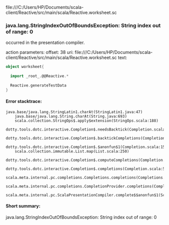 file:///C:/Users/HP/Documents/scala-client/Reactive/src/main/scala/Reactive.worksheet.sc
### java.lang.StringIndexOutOfBoundsException: String index out of range: 0

occurred in the presentation compiler.

action parameters:
offset: 38
uri: file:///C:/Users/HP/Documents/scala-client/Reactive/src/main/scala/Reactive.worksheet.sc
text:
```scala
object worksheet{
  
  import _root_.@@Reactive.*
  
  Reactive.generateTestData
}
```



#### Error stacktrace:

```
java.base/java.lang.StringLatin1.charAt(StringLatin1.java:47)
	java.base/java.lang.String.charAt(String.java:693)
	scala.collection.StringOps$.apply$extension(StringOps.scala:188)
	dotty.tools.dotc.interactive.Completion$.needsBacktick(Completion.scala:187)
	dotty.tools.dotc.interactive.Completion$.backtickCompletions(Completion.scala:167)
	dotty.tools.dotc.interactive.Completion$.$anonfun$1(Completion.scala:154)
	scala.collection.immutable.List.map(List.scala:250)
	dotty.tools.dotc.interactive.Completion$.computeCompletions(Completion.scala:154)
	dotty.tools.dotc.interactive.Completion$.completions(Completion.scala:50)
	scala.meta.internal.pc.completions.Completions.completions(Completions.scala:196)
	scala.meta.internal.pc.completions.CompletionProvider.completions(CompletionProvider.scala:86)
	scala.meta.internal.pc.ScalaPresentationCompiler.complete$$anonfun$1(ScalaPresentationCompiler.scala:136)
```
#### Short summary: 

java.lang.StringIndexOutOfBoundsException: String index out of range: 0